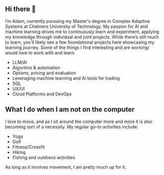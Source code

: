 ## Hi there 👋

I’m Adam, currently pursuing my Master's degree in Complex Adaptive Systems at Chalmers University of Technology. My passion for AI and machine learning drives me to continuously learn and experiment, applying my knowledge through individual and joint projects. While there’s still much to learn, you’ll likely see a few foundational projects here showcasing my learning journey. Some of the things I find interesting and are working/ would love to work with and learn:
- LLM/AI
- Algoritms & automation
- Options, pricing and evaluation
- Leveraging machine learning and AI tools for trading
- SQL
- UX/UI
- Cloud Platforms and DevOps


## What I do when I am not on the computer
I love to move, and as I sit around the computer more and more it is also becoming sort of a necessity. 
My regular go-to activities include:
- Yoga
- Golf
- Fitness/Crossfit
- Hiking 
- Fishing and outdoors activities
  
As long as it involves movement, I am pretty much up for it. 

<!--
**asdparmeitz/asdparmeitz** is a ✨ _special_ ✨ repository because its `README.md` (this file) appears on your GitHub profile.

Here are some ideas to get you started:

- 🔭 I’m currently working on ...
- 🌱 I’m currently learning ...
- 👯 I’m looking to collaborate on ...
- 🤔 I’m looking for help with ...
- 💬 Ask me about ...
- 📫 How to reach me: ...
- 😄 Pronouns: ...
- ⚡ Fun fact: ...
-->
